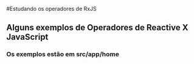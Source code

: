 #Estudando os operadores de RxJS

## Alguns exemplos de Operadores de Reactive X JavaScript

### Os exemplos estão em src/app/home


